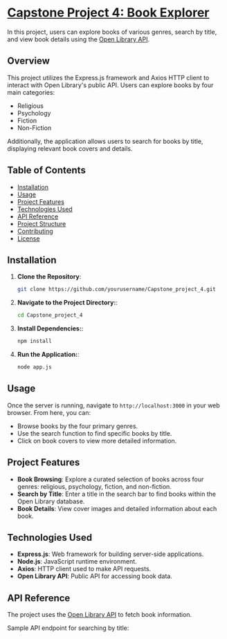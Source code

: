 # [Capstone Project 4: Book Explorer](https://capstone-project-4-ioot.onrender.com/)

In this project, users can explore books of various genres, search by title, and view book details using the  [Open Library API](https://openlibrary.org/developers/api).

## Overview

This project utilizes the Express.js framework and Axios HTTP client to interact with Open Library's public API. Users can explore books by four main categories:

- Religious
- Psychology
- Fiction
- Non-Fiction

Additionally, the application allows users to search for books by title, displaying relevant book covers and details.

## Table of Contents

- [Installation](#installation)
- [Usage](#usage)
- [Project Features](#project-features)
- [Technologies Used](#technologies-used)
- [API Reference](#api-reference)
- [Project Structure](#project-structure)
- [Contributing](#contributing)
- [License](#license)

## Installation

1. **Clone the Repository**:
   ```bash
   git clone https://github.com/yourusername/Capstone_project_4.git
2. **Navigate to the Project Directory:**:
   ```bash
   cd Capstone_project_4
3. **Install Dependencies:**:
   ```bash
   npm install
4. **Run the Application:**:
   ```bash
   node app.js
## Usage

Once the server is running, navigate to `http://localhost:3000` in your web browser. From here, you can:

- Browse books by the four primary genres.
- Use the search function to find specific books by title.
- Click on book covers to view more detailed information.

## Project Features

- **Book Browsing**: Explore a curated selection of books across four genres: religious, psychology, fiction, and non-fiction.
- **Search by Title**: Enter a title in the search bar to find books within the Open Library database.
- **Book Details**: View cover images and detailed information about each book.

## Technologies Used

- **Express.js**: Web framework for building server-side applications.
- **Node.js**: JavaScript runtime environment.
- **Axios**: HTTP client used to make API requests.
- **Open Library API**: Public API for accessing book data.

## API Reference

The project uses the [Open Library API](https://openlibrary.org/developers/api) to fetch book information.

Sample API endpoint for searching by title:
